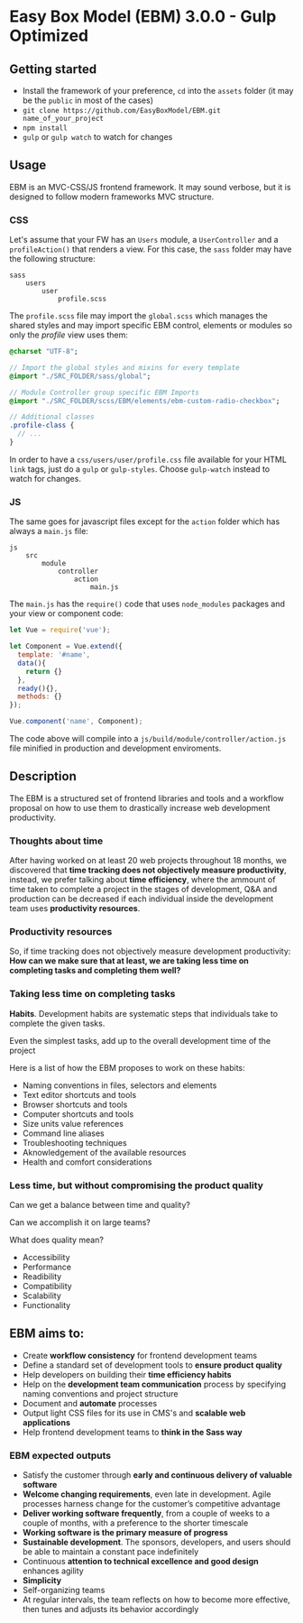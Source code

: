 # Easy Box Model (EBM) 3.0.0 - Gulp Optimized

## Getting started

- Install the framework of your preference, `cd` into the `assets` folder (it may be the `public` in most of the cases)
- `git clone https://github.com/EasyBoxModel/EBM.git name_of_your_project`
- `npm install`
- `gulp` or `gulp watch` to watch for changes

## Usage

EBM is an MVC-CSS/JS frontend framework. It may sound verbose, but it is designed to follow modern frameworks MVC structure.

### CSS

Let's assume that your FW has an `Users` module, a `UserController` and a `profileAction()` that renders a view. For this case, the `sass` folder may have the following structure:

```
sass
    users
        user
            profile.scss
```

The `profile.scss` file may import the `global.scss` which manages the shared styles and may import specific EBM control, elements or modules so only the _profile_ view uses them:

```sass
@charset "UTF-8";

// Import the global styles and mixins for every template
@import "./SRC_FOLDER/sass/global";

// Module Controller group specific EBM Imports
@import "./SRC_FOLDER/scss/EBM/elements/ebm-custom-radio-checkbox";

// Additional classes
.profile-class {
  // ...
}
```

In order to have a `css/users/user/profile.css` file available for your HTML `link` tags, just do a `gulp` or `gulp-styles`. Choose `gulp-watch` instead to watch for changes.

### JS

The same goes for javascript files except for the `action` folder which has always a `main.js` file:

```
js
    src
        module
            controller
                action
                    main.js
```

The `main.js` has the `require()` code that uses `node_modules` packages and your view or component code:

```js
let Vue = require('vue');

let Component = Vue.extend({
  template: '#name',
  data(){
    return {}
  },
  ready(){},
  methods: {}
});

Vue.component('name', Component);
```

The code above will compile into a `js/build/module/controller/action.js` file minified in production and development enviroments.

## Description

The EBM is a structured set of frontend libraries and tools and a workflow proposal on how to use them to drastically increase web development productivity.

### Thoughts about time

After having worked on at least 20 web projects throughout 18 months, we discovered that __time tracking does not objectively measure productivity__, instead, we prefer talking about __time efficiency__, where the ammount of time taken to complete a project in the stages of development, Q&A and production can be decreased if each individual inside the development team uses __productivity resources__.

### Productivity resources

So, if time tracking does not objectively measure development productivity: __How can we make sure that at least, we are taking less time on completing tasks and completing them well?__


### Taking less time on completing tasks

__Habits__. Development habits are systematic steps that individuals take to complete the given tasks.

Even the simplest tasks, add up to the overall development time of the project

Here is a list of how the EBM proposes to work on these habits:

- Naming conventions in files, selectors and elements
- Text editor shortcuts and tools
- Browser shortcuts and tools
- Computer shortcuts and tools
- Size units value references
- Command line aliases
- Troubleshooting techniques
- Aknowledgement of the available resources
- Health and comfort considerations


### Less time, but without compromising the product quality

Can we get a balance between time and quality?

Can we accomplish it on large teams?

What does quality mean?

- Accessibility
- Performance
- Readibility
- Compatibility
- Scalability
- Functionality

## EBM aims to:

- Create __workflow consistency__ for frontend development teams
- Define a standard set of development tools to __ensure product quality__
- Help developers on building their __time efficiency habits__
- Help on the __development team communication__ process by specifying naming conventions and project structure
- Document and __automate__ processes
- Output light CSS files for its use in CMS's and __scalable web applications__
- Help frontend development teams to __think in the Sass way__

### EBM expected outputs

- Satisfy the customer through __early and continuous delivery of valuable software__
- __Welcome changing requirements__, even late in development. Agile processes harness change for the customer’s competitive advantage
- __Deliver working software frequently__, from a couple of weeks to a couple of months, with a preference to the shorter timescale
- __Working software is the primary measure of progress__
- __Sustainable development__. The sponsors, developers, and users should be able to maintain a constant pace indefinitely
- Continuous __attention to technical excellence and good design__ enhances agility
- __Simplicity__
- Self-organizing teams
- At regular intervals, the team reflects on how to become more effective, then tunes and adjusts its behavior accordingly
